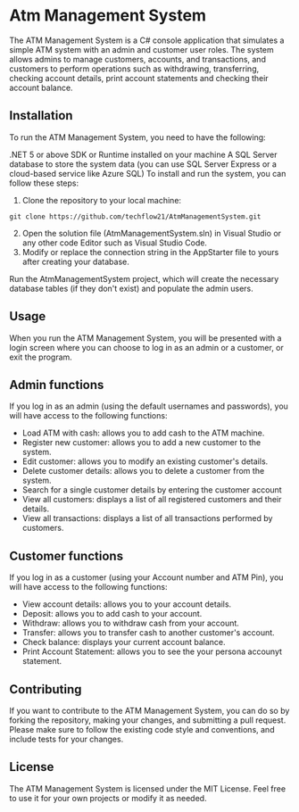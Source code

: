 # Atm Management System
The ATM Management System is a C# console application that simulates a simple ATM system with an admin and customer user roles. The system allows admins to manage customers, accounts, and transactions, and customers to perform operations such as withdrawing, transferring, checking account details, print account statements and checking their account balance.

## Installation
To run the ATM Management System, you need to have the following:

.NET 5 or above SDK or Runtime installed on your machine
A SQL Server database to store the system data (you can use SQL Server Express or a cloud-based service like Azure SQL)
To install and run the system, you can follow these steps:
1. Clone the repository to your local machine:

```
git clone https://github.com/techflow21/AtmManagementSystem.git
```
2. Open the solution file (AtmManagementSystem.sln) in Visual Studio or any other code Editor such as Visual Studio Code.
3. Modify or replace the connection string in the AppStarter file to yours after creating your database.

Run the AtmManagementSystem project, which will create the necessary database tables (if they don't exist) and populate the admin users.

## Usage
When you run the ATM Management System, you will be presented with a login screen where you can choose to log in as an admin or a customer, or exit the program.

## Admin functions
If you log in as an admin (using the default usernames and passwords), you will have access to the following functions:
- Load ATM with cash: allows you to add cash to the ATM machine.
- Register new customer: allows you to add a new customer to the system.
- Edit customer: allows you to modify an existing customer's details.
- Delete customer details: allows you to delete a customer from the system.
- Search for a single customer details by entering the customer account 
- View all customers: displays a list of all registered customers and their details.
- View all transactions: displays a list of all transactions performed by customers.

## Customer functions
If you log in as a customer (using your Account number and ATM Pin), you will have access to the following functions:
- View account details: allows you to your account details.
- Deposit: allows you to add cash to your account.
- Withdraw: allows you to withdraw cash from your account.
- Transfer: allows you to transfer cash to another customer's account.
- Check balance: displays your current account balance.
- Print Account Statement: allows you to see the your persona accounyt statement.

## Contributing
If you want to contribute to the ATM Management System, you can do so by forking the repository, making your changes, and submitting a pull request. Please make sure to follow the existing code style and conventions, and include tests for your changes.

## License
The ATM Management System is licensed under the MIT License. Feel free to use it for your own projects or modify it as needed.
